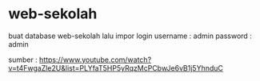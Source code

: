 # web-sekolah

buat database web-sekolah lalu impor
login
username : admin
password : admin 

sumber : https://www.youtube.com/watch?v=t4FwgaZle2U&list=PLYfaT5HP5yRqzMcPCbwJe6vB1j5YhnduC
